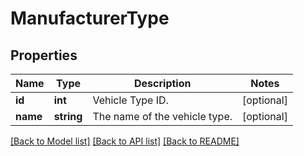 # ManufacturerType

## Properties
Name | Type | Description | Notes
------------ | ------------- | ------------- | -------------
**id** | **int** | Vehicle Type ID. | [optional] 
**name** | **string** | The name of the vehicle type. | [optional] 

[[Back to Model list]](../../README.md#documentation-for-models) [[Back to API list]](../../README.md#documentation-for-api-endpoints) [[Back to README]](../../README.md)

